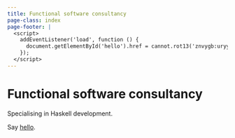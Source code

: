 ```yaml
---
title: Functional software consultancy
page-class: index
page-footer: |
  <script>
    addEventListener('load', function () {
      document.getElementById('hello').href = cannot.rot13('znvygb:uryyb@yrnfgsvkrq.pbz');
    });
  </script>
---
```



Functional software consultancy
===============================

Specialising in Haskell development.

Say <a href="" id="hello">hello</a>.

